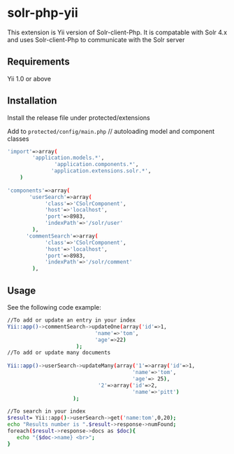 solr-php-yii
============

This extension is Yii version of Solr-client-Php. It is compatable with Solr 4.x and uses Solr-client-Php to communicate with the Solr server


Requirements
------------------------------------------------------------------

Yii 1.0 or above


Installation 
------------------------------------------------------------------

Install the release file under protected/extensions

Add to `protected/config/main.php` // autoloading model and component classes

```bash
'import'=>array(
        'application.models.*',
               'application.components.*',
              'application.extensions.solr.*',
    )
 
'components'=>array(
       'userSearch'=>array(
            'class'=>'CSolrComponent',
            'host'=>'localhost',
            'port'=>8983,
            'indexPath'=>'/solr/user'
        ),
      'commentSearch'=>array(
            'class'=>'CSolrComponent',
            'host'=>'localhost',
            'port'=>8983,
            'indexPath'=>'/solr/comment'
        ),
```

Usage 
----------------------------------------------------------

See the following code example:
```bash
//To add or update an entry in your index
Yii::app()->commentSearch->updateOne(array('id'=>1,
                            'name'=>'tom',
                            'age'=>22)
                      );
//To add or update many documents
 
Yii::app()->userSearch->updateMany(array('1'=>array('id'=>1,
                                        'name'=>'tom',
                                        'age'=> 25),
                             '2'=>array('id'=>2,
                                        'name'=>'pitt')
                     );
 
//To search in your index
$result= Yii::app()->userSearch->get('name:tom',0,20);
echo "Results number is ".$result->response->numFound;
foreach($result->response->docs as $doc){
   echo "{$doc->name} <br>";
}
```
